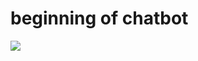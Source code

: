 # beginning of chatbot
<p> <img src="https://drive.google.com/file/d/1vhHPeVsjHimUFFNn09gRSBoa6A7jcB-7/view" /> </p>
